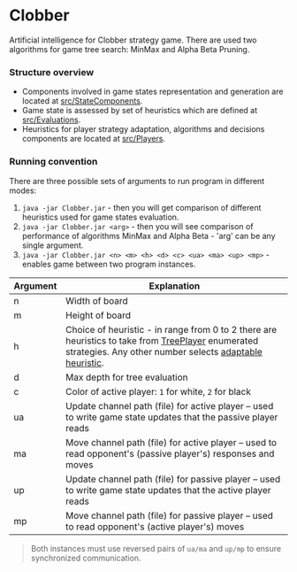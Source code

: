 # Clobber
Artificial intelligence for Clobber strategy game. 
There are used two algorithms for game tree search: 
MinMax and Alpha Beta Pruning. 

### Structure overview
- Components involved in game states representation and generation are 
located at [src/StateComponents](src/StateComponents).
- Game state is assessed by set of heuristics which are defined at [src/Evaluations](src/Evaluations).
- Heuristics for player strategy adaptation, algorithms and decisions components are located at [src/Players](src/Players).

### Running convention
There are three possible sets of arguments to run program in different modes:
1) `java -jar Clobber.jar` - then you will get comparison of different heuristics used for game states evaluation.
2) `java -jar Clobber.jar <arg>` - then you will see comparison of performance of algorithms MinMax and Alpha Beta - 'arg' can be any single argument.
3) `java -jar Clobber.jar <n> <m> <h> <d> <c> <ua> <ma> <up> <mp>` - enables game between two program instances.

| Argument | Explanation                                                                                                                                                                                                                                 |
|----------|---------------------------------------------------------------------------------------------------------------------------------------------------------------------------------------------------------------------------------------------|
| n        | Width of board                                                                                                                                                                                                                              |
| m        | Height of board                                                                                                                                                                                                                             |
| h        | Choice of heuristic - in range from 0 to 2 there are heuristics to take from [TreePlayer](src/Players/TreePlayer.java) enumerated strategies. Any other number selects [adaptable heuristic](src/Players/StrategyAdaptationHeuristic.java). |
| d        | Max depth for tree evaluation                                                                                                                                                                                                               |
| c        | Color of active player: `1` for white, `2` for black                                                                                                                                                                                        |
| ua       | Update channel path (file) for active player – used to write game state updates that the passive player reads                                                                                                                               |
| ma       | Move channel path (file) for active player – used to read opponent's (passive player's) responses and moves                                                                                                                                 |
| up       | Update channel path (file) for passive player – used to write game state updates that the active player reads                                                                                                                               |
| mp       | Move channel path (file) for passive player – used to read opponent's (active player's) moves                                                                                                                                               |

> Both instances must use reversed pairs of `ua/ma` and `up/mp` to ensure synchronized communication.
